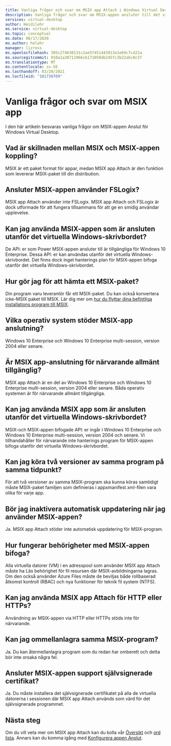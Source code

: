 ```yaml
---
title: Vanliga frågor och svar om MSIX app Attach i Windows Virtual Desktop – Azure
description: Vanliga frågor och svar om MSIX-appen ansluter till det virtuella Windows-skrivbordet.
services: virtual-desktop
author: Heidilohr
ms.service: virtual-desktop
ms.topic: conceptual
ms.date: 08/17/2020
ms.author: helohr
manager: lizross
ms.openlocfilehash: 395c274630131c2ae5f451443913e1e69c7c422a
ms.sourcegitcommit: 910a1a38711966cb171050db245fc3b22abc8c5f
ms.translationtype: MT
ms.contentlocale: sv-SE
ms.lasthandoff: 03/20/2021
ms.locfileid: "101738709"
---
```

# <a name="msix-app-attach-faq"></a>Vanliga frågor och svar om MSIX app

I den här artikeln besvaras vanliga frågor om MSIX-appen Anslut för Windows Virtual Desktop.

## <a name="whats-the-difference-between-msix-and-msix-app-attach"></a>Vad är skillnaden mellan MSIX och MSIX-appen koppling?

MSIX är ett paket format för appar, medan MSIX app Attach är den funktion som levererar MSIX-paket till din distribution.

## <a name="does-msix-app-attach-use-fslogix"></a>Ansluter MSIX-appen använder FSLogix?

MSIX app Attach använder inte FSLogix. MSIX app Attach och FSLogix är dock utformade för att fungera tillsammans för att ge en smidig användar upplevelse.

## <a name="can-i-use-the-msix-app-attach-outside-of-windows-virtual-desktop"></a>Kan jag använda MSIX-appen som är ansluten utanför det virtuella Windows-skrivbordet?

De API: er som Power MSIX-appen ansluter till är tillgängliga för Windows 10 Enterprise. Dessa API: er kan användas utanför det virtuella Windows-skrivbordet. Det finns dock inget hanterings plan för MSIX-appen bifoga utanför det virtuella Windows-skrivbordet.

## <a name="how-do-i-get-an-msix-package"></a>Hur gör jag för att hämta ett MSIX-paket?

Din program varu leverantör får ett MSIX-paket. Du kan också konvertera icke-MSIX paket till MSIX. Lär dig mer om [hur du flyttar dina befintliga installations program till MSIX](/windows/msix/packaging-tool/create-an-msix-overview#how-to-move-your-existing-installers-to-msix).

## <a name="which-operating-systems-support-msix-app-attach"></a>Vilka operativ system stöder MSIX-app anslutning?

Windows 10 Enterprise och Windows 10 Enterprise multi-session, version 2004 eller senare.

## <a name="is-msix-app-attach-currently-generally-available"></a>Är MSIX app-anslutning för närvarande allmänt tillgänglig?

MSIX app Attach är en del av Windows 10 Enterprise och Windows 10 Enterprise multi-session, version 2004 eller senare. Båda operativ systemen är för närvarande allmänt tillgängliga. 

## <a name="can-i-use-msix-app-attach-outside-of-windows-virtual-desktop"></a>Kan jag använda MSIX app som är ansluten utanför det virtuella Windows-skrivbordet?

MSIX-och MSIX-appen bifogade API: er ingår i Windows 10 Enterprise och Windows 10 Enterprise multi-session, version 2004 och senare. Vi tillhandahåller för närvarande inte hanterings program för MSIX-appen bifoga utanför det virtuella Windows-skrivbordet.

## <a name="can-i-run-two-versions-of-the-same-application-at-the-same-time"></a>Kan jag köra två versioner av samma program på samma tidpunkt?

För att två versioner av samma MSIX-program ska kunna köras samtidigt måste MSIX-paket familjen som definieras i appxmanifest.xml-filen vara olika för varje app.

## <a name="should-i-disable-auto-update-when-using-msix-app-attach"></a>Bör jag inaktivera automatisk uppdatering när jag använder MSIX-appen?

Ja. MSIX app Attach stöder inte automatisk uppdatering för MSIX-program.

## <a name="how-do-permissions-work-with-msix-app-attach"></a>Hur fungerar behörigheter med MSIX-appen bifoga?

Alla virtuella datorer (VM) i en adresspool som använder MSIX app Attach måste ha Läs behörighet för fil resursen där MSIX-avbildningarna lagras. Om den också använder Azure Files måste de beviljas både rollbaserad åtkomst kontroll (RBAC) och nya funktioner för teknik fil system (NTFS).

## <a name="can-i-use-msix-app-attach-for-http-or-https"></a>Kan jag använda MSIX app Attach för HTTP eller HTTPs?

Användning av MSIX-appen via HTTP eller HTTPs stöds inte för närvarande.

## <a name="can-i-restage-the-same-msix-application"></a>Kan jag ommellanlagra samma MSIX-program?

Ja. Du kan återmellanlagra program som du redan har omberett och detta bör inte orsaka några fel.

## <a name="does-msix-app-attach-support-self-signed-certificates"></a>Ansluter MSIX-appen support självsignerade certifikat?

Ja. Du måste installera det självsignerade certifikatet på alla de virtuella datorerna i sessionen där MSIX app Attach används som värd för det självsignerade programmet.


## <a name="next-steps"></a>Nästa steg

Om du vill veta mer om MSIX app Attach kan du kolla vår [Översikt](what-is-app-attach.md) och [ord lista](app-attach-glossary.md). Annars kan du komma igång med [Konfigurera appen Anslut](app-attach.md).
